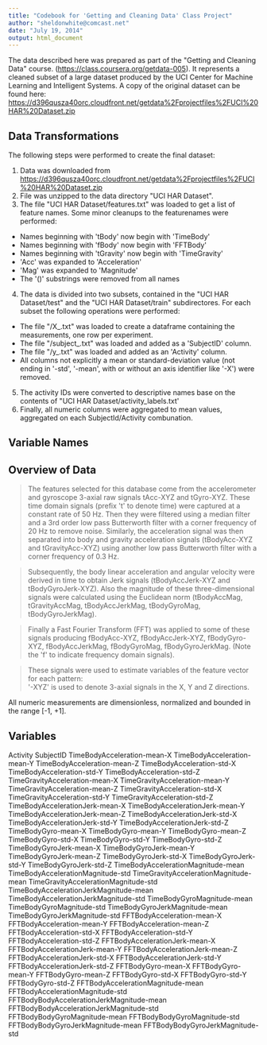 ```yaml
---
title: "Codebook for 'Getting and Cleaning Data' Class Project"
author: "sheldonwhite@comcast.net"
date: "July 19, 2014"
output: html_document
---
```


The data described here was prepared as part of the "Getting and Cleaning Data" course. (https://class.coursera.org/getdata-005). It represents a cleaned subset of a large dataset produced by the UCI Center for Machine Learning and Intelligent Systems. A copy of the original dataset can be found here: https://d396qusza40orc.cloudfront.net/getdata%2Fprojectfiles%2FUCI%20HAR%20Dataset.zip


Data Transformations
--------------------
The following steps were performed to create the final dataset:

1. Data was downloaded from https://d396qusza40orc.cloudfront.net/getdata%2Fprojectfiles%2FUCI%20HAR%20Dataset.zip
2. File was unzipped to the data directory "UCI HAR Dataset".
3. The file "UCI HAR Dataset/features.txt" was loaded to get a list of feature names. Some minor cleanups to the featurenames were performed:
  + Names beginning with 'tBody' now begin with 'TimeBody'
  + Names beginning with 'fBody' now begin with 'FFTBody'
  + Names beginning with 'tGravity' now begin with 'TimeGravity'
  + 'Acc' was expanded to 'Acceleration'
  + 'Mag' was expanded to 'Magnitude'
  + The '()' substrings were removed from all names
  
4. The data is divided into two subsets, contained in the "UCI HAR Dataset/test" and the "UCI HAR Dataset/train" subdirectores. For each subset the following operations were performed:
  + The file "<subset>/X_<subset>.txt" was loaded to create a dataframe containing the measurements, one row per experiment.
  + The file "<subset>/subject_<subset>.txt" was loaded and added as a 'SubjectID' column.
  + The file "<subset>/y_<subset>.txt" was loaded and added as an 'Activity' column.
  + All columns not explicitly a mean or standard-deviation value (not ending in '-std', '-mean', with or without an axis identifier like '-X') were removed.
5. The activity IDs were converted to descriptive names base on the contents of "UCI HAR Dataset/activity_labels.txt'
6. Finally, all numeric columns were aggregated to mean values, aggregated on each SubjectId/Activity combunation.


Variable Names
--------------

Overview of Data
----------------

> The features selected for this database come from the accelerometer and gyroscope 3-axial raw signals tAcc-XYZ and tGyro-XYZ. These time domain signals (prefix 't' to denote time) were captured at a constant rate of 50 Hz. Then they were filtered using a median filter and a 3rd order low pass Butterworth filter with a corner frequency of 20 Hz to remove noise. Similarly, the acceleration signal was then separated into body and gravity acceleration signals (tBodyAcc-XYZ and tGravityAcc-XYZ) using another low pass Butterworth filter with a corner frequency of 0.3 Hz. 

> Subsequently, the body linear acceleration and angular velocity were derived in time to obtain Jerk signals (tBodyAccJerk-XYZ and tBodyGyroJerk-XYZ). Also the magnitude of these three-dimensional signals were calculated using the Euclidean norm (tBodyAccMag, tGravityAccMag, tBodyAccJerkMag, tBodyGyroMag, tBodyGyroJerkMag). 

> Finally a Fast Fourier Transform (FFT) was applied to some of these signals producing fBodyAcc-XYZ, fBodyAccJerk-XYZ, fBodyGyro-XYZ, fBodyAccJerkMag, fBodyGyroMag, fBodyGyroJerkMag. (Note the 'f' to indicate frequency domain signals). 

> These signals were used to estimate variables of the feature vector for each pattern:  
> '-XYZ' is used to denote 3-axial signals in the X, Y and Z directions.

All numeric measurements are dimensionless, normalized and bounded in the range [-1, +1].

Variables
---------




Activity
SubjectID
TimeBodyAcceleration-mean-X
TimeBodyAcceleration-mean-Y
TimeBodyAcceleration-mean-Z
TimeBodyAcceleration-std-X
TimeBodyAcceleration-std-Y
TimeBodyAcceleration-std-Z
TimeGravityAcceleration-mean-X
TimeGravityAcceleration-mean-Y
TimeGravityAcceleration-mean-Z
TimeGravityAcceleration-std-X
TimeGravityAcceleration-std-Y
TimeGravityAcceleration-std-Z
TimeBodyAccelerationJerk-mean-X
TimeBodyAccelerationJerk-mean-Y
TimeBodyAccelerationJerk-mean-Z
TimeBodyAccelerationJerk-std-X
TimeBodyAccelerationJerk-std-Y
TimeBodyAccelerationJerk-std-Z
TimeBodyGyro-mean-X
TimeBodyGyro-mean-Y
TimeBodyGyro-mean-Z
TimeBodyGyro-std-X
TimeBodyGyro-std-Y
TimeBodyGyro-std-Z
TimeBodyGyroJerk-mean-X
TimeBodyGyroJerk-mean-Y
TimeBodyGyroJerk-mean-Z
TimeBodyGyroJerk-std-X
TimeBodyGyroJerk-std-Y
TimeBodyGyroJerk-std-Z
TimeBodyAccelerationMagnitude-mean
TimeBodyAccelerationMagnitude-std
TimeGravityAccelerationMagnitude-mean
TimeGravityAccelerationMagnitude-std
TimeBodyAccelerationJerkMagnitude-mean
TimeBodyAccelerationJerkMagnitude-std
TimeBodyGyroMagnitude-mean
TimeBodyGyroMagnitude-std
TimeBodyGyroJerkMagnitude-mean
TimeBodyGyroJerkMagnitude-std
FFTBodyAcceleration-mean-X
FFTBodyAcceleration-mean-Y
FFTBodyAcceleration-mean-Z
FFTBodyAcceleration-std-X
FFTBodyAcceleration-std-Y
FFTBodyAcceleration-std-Z
FFTBodyAccelerationJerk-mean-X
FFTBodyAccelerationJerk-mean-Y
FFTBodyAccelerationJerk-mean-Z
FFTBodyAccelerationJerk-std-X
FFTBodyAccelerationJerk-std-Y
FFTBodyAccelerationJerk-std-Z
FFTBodyGyro-mean-X
FFTBodyGyro-mean-Y
FFTBodyGyro-mean-Z
FFTBodyGyro-std-X
FFTBodyGyro-std-Y
FFTBodyGyro-std-Z
FFTBodyAccelerationMagnitude-mean
FFTBodyAccelerationMagnitude-std
FFTBodyBodyAccelerationJerkMagnitude-mean
FFTBodyBodyAccelerationJerkMagnitude-std
FFTBodyBodyGyroMagnitude-mean
FFTBodyBodyGyroMagnitude-std
FFTBodyBodyGyroJerkMagnitude-mean
FFTBodyBodyGyroJerkMagnitude-std